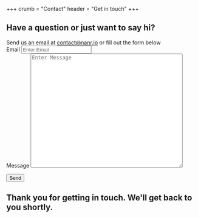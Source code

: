 +++
crumb = "Contact"
header = "Get in touch"
+++
<div class="container">
    <div class="row">
        <div class="span12">
        <h2>Have a question or just want to say hi?</h2>
        <div>Send us an email at <a href="mailto: contact@nanr.io">contact@nanr.io</a> or fill out the form below</div>
        </div>
    </div>
    <div class="row">
        <div class="span12">
        <form id="signupForm">
            <div class="form-group">
            <label for="email" >Email</label>
            <input type="email" class="form-control contact" id="email" placeholder="Enter Email" />
            </div>
            <label for="message">Message</label>
            <textarea id="message" placeholder="Enter Message" id="message" cols="80" style="width: 400px; height: 300px"></textarea>
        </form>
        <div class="cta">
            <button class="btn btn-large btn-rounded btn-color" id="contact">
            <i class="icon-chevron-right"></i> Send</button>
        </div>
        <div id="sent">
            <h2>Thank you for getting in touch. We'll get back to you shortly.</h2>
        </div>
        </div>
    </div>
</div>